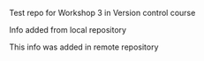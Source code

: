 Test repo for Workshop 3 in Version control course

Info added from local repository

This info was added in remote repository
